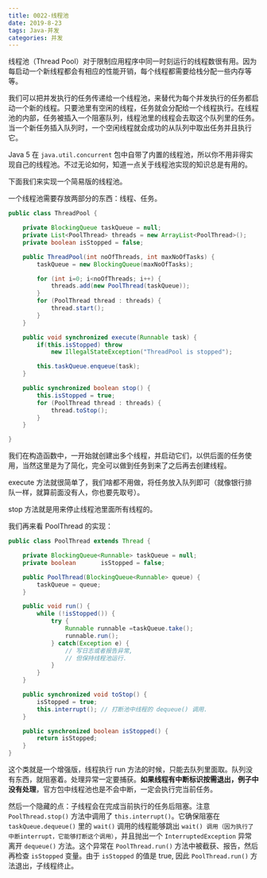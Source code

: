 ```yaml
---
title: 0022-线程池
date: 2019-8-23
tags: Java-并发
categories: 并发
---
```


线程池（Thread Pool）对于限制应用程序中同一时刻运行的线程数很有用。因为每启动一个新线程都会有相应的性能开销，每个线程都需要给栈分配一些内存等等。

我们可以把并发执行的任务传递给一个线程池，来替代为每个并发执行的任务都启动一个新的线程。只要池里有空闲的线程，任务就会分配给一个线程执行。在线程池的内部，任务被插入一个阻塞队列，线程池里的线程会去取这个队列里的任务。当一个新任务插入队列时，一个空闲线程就会成功的从队列中取出任务并且执行它。

Java 5 在 `java.util.concurrent` 包中自带了内置的线程池，所以你不用非得实现自己的线程池。不过无论如何，知道一点关于线程池实现的知识总是有用的。



下面我们来实现一个简易版的线程池。

一个线程池需要存放两部分的东西：线程、任务。

```java
public class ThreadPool {

    private BlockingQueue taskQueue = null;
    private List<PoolThread> threads = new ArrayList<PoolThread>();
    private boolean isStopped = false;

    public ThreadPool(int noOfThreads, int maxNoOfTasks) {
        taskQueue = new BlockingQueue(maxNoOfTasks);

        for (int i=0; i<noOfThreads; i++) {
            threads.add(new PoolThread(taskQueue));
        }
        for (PoolThread thread : threads) {
            thread.start();
        }
    }

    public void synchronized execute(Runnable task) {
        if(this.isStopped) throw
            new IllegalStateException("ThreadPool is stopped");

        this.taskQueue.enqueue(task);
    }

    public synchronized boolean stop() {
        this.isStopped = true;
        for (PoolThread thread : threads) {
            thread.toStop();
        }
    }

}
```

我们在构造函数中，一开始就创建出多个线程，并启动它们，以供后面的任务使用，当然这里是为了简化，完全可以做到任务到来了之后再去创建线程。

execute 方法就很简单了，我们啥都不用做，将任务放入队列即可（就像银行排队一样，就算前面没有人，你也要先取号）。

stop 方法就是用来停止线程池里面所有线程的。



我们再来看 PoolThread 的实现：

```java
public class PoolThread extends Thread {

    private BlockingQueue<Runnable> taskQueue = null;
    private boolean       isStopped = false;

    public PoolThread(BlockingQueue<Runnable> queue) {
        taskQueue = queue;
    }

    public void run() {
        while (!isStopped()) {
            try {
                Runnable runnable =taskQueue.take();
                runnable.run();
            } catch(Exception e) {
                // 写日志或者报告异常,
                // 但保持线程池运行.
            }
        }
    }

    public synchronized void toStop() {
        isStopped = true;
        this.interrupt(); // 打断池中线程的 dequeue() 调用.
    }

    public synchronized boolean isStopped() {
        return isStopped;
    }
}
```

这个类就是一个增强版，线程执行 run 方法的时候，只能去队列里面取。队列没有东西，就阻塞着。处理异常一定要捕获。**如果线程有中断标识按需退出，例子中没有处理**，官方包中线程池也是不会中断，一定会执行完当前任务。

然后一个隐藏的点：子线程会在完成当前执行的任务后阻塞。注意 `PoolThread.stop()` 方法中调用了 `this.interrupt()`。它确保阻塞在 `taskQueue.dequeue()` 里的 `wait()` 调用的线程能够跳出 `wait() 调用（因为执行了中断interrupt，它能够打断这个调用）`，并且抛出一个 `InterruptedException` 异常离开 `dequeue()` 方法。这个异常在 `PoolThread.run()` 方法中被截获、报告，然后再检查 `isStopped` 变量。由于 `isStopped` 的值是 true, 因此 `PoolThread.run()` 方法退出，子线程终止。

